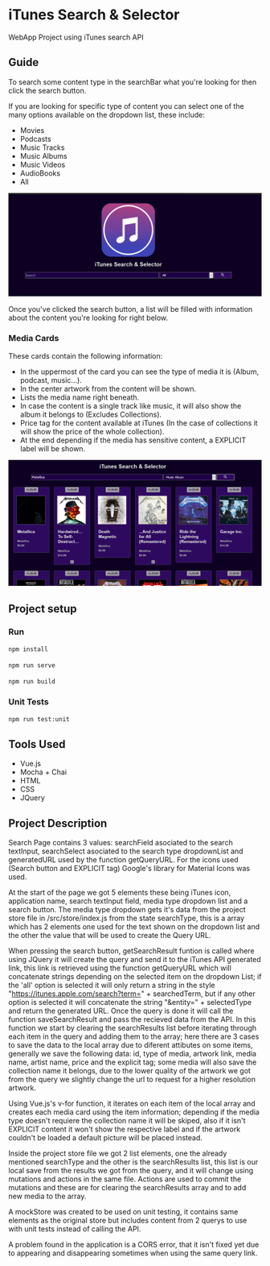 # iTunes Search & Selector

WebApp Project using iTunes search API


## Guide
To search some content type in the searchBar what you're looking for then click the search button.

If you are looking for specific type of content you can select one of the many options available on the dropdown list, these include:

* Movies
* Podcasts
* Music Tracks
* Music Albums
* Music Videos
* AudioBooks
* All

![alt text](src/assets/searchHeader.png)

Once you've clicked the search button, a list will be filled with information about the content you're looking for right below.

### Media Cards

These cards contain the following information:

* In the uppermost of the card you can see the type of media it is (Album, podcast, music...).
* In the center artwork from the content will be shown.
* Lists the media name right beneath.
* In case the content is a single track like music, it will also show the album it belongs to (Excludes Collections).
* Price tag for the content available at iTunes (In the case of collections it will show the price of the whole collection).
* At the end depending if the media has sensitive content, a EXPLICIT label will be shown. 

![alt text](src/assets/searchList.png)


## Project setup

### Run
```
npm install

npm run serve

npm run build
```

### Unit Tests
```
npm run test:unit
```

## Tools Used

* Vue.js
* Mocha + Chai
* HTML
* CSS
* JQuery



## Project Description
Search Page contains 3 values: searchField asociated to the search textInput, searchSelect asociated to the search type dropdownList and generatedURL used by the function getQueryURL. For the icons used (Search button and EXPLICIT tag) Google's library for Material Icons was used.

At the start of the page we got 5 elements these being iTunes icon, application name, search textInput field, media type dropdown list and a search button. The media type dropdown gets it's data from the project store file in /src/store/index.js from the state searchType, this is a array which has 2 elements one used for the text shown on the dropdown list and the other the value that will be used to create the Query URL. 

When pressing the search button, getSearchResult funtion is called where using JQuery it will create the query and send it to the iTunes API generated link, this link is retrieved using the function getQueryURL which will concatenate strings depending on the selected item on the dropdown List; if the 'all' option is selected it will only return a string in the style "https://itunes.apple.com/search?term=" + searchedTerm, but if any other option is selected it will concatenate the string "&entity=" + selectedType and return the generated URL. Once the query is done it will call the function saveSearchResult and pass the recieved data from the API. In this function we start by clearing the searchResults list before iterating through each item in the query and adding them to the array; here there are 3 cases to save the data to the local array due to diferent attibutes on some items, generally we save the following data: id, type of media, artwork link, media name, artist name, price and the explicit tag; some media will also save the collection name it belongs, due to the lower quality of the artwork we got from the query we slightly change the url to request for a higher resolution artwork.

Using Vue.js's v-for function, it iterates on each item of the local array and creates each media card using the item information; depending if the media type doesn't requiere the collection name it will be skiped, also if it isn't EXPLICIT content it won't show the respective label and if the artwork couldn't be loaded a default picture will be placed instead.

Inside the project store file we got 2 list elements, one the already mentioned searchType and the other is the searchResults list, this list is our local save from the results we got from the query, and it will change using mutations and actions in the same file. Actions are used to commit the mutations and these are for clearing the searchResults array and to add new media to the array.

A mockStore was created to be used on unit testing, it contains same elements as the original store but includes content from 2 querys to use with unit tests instead of calling the API.

A problem found in the application is a CORS error, that it isn't fixed yet due to appearing and disappearing sometimes when using the same query link.